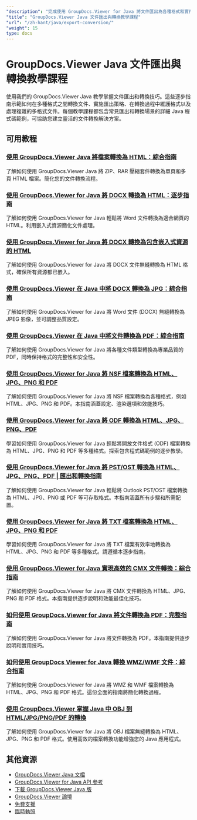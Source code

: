 ```yaml
---
"description": "完成使用 GroupDocs.Viewer for Java 將文件匯出為各種格式和實作文件轉換策略的教學課程。"
"title": "GroupDocs.Viewer Java 文件匯出與轉換教學課程"
"url": "/zh-hant/java/export-conversion/"
"weight": 15
type: docs
---
```

# GroupDocs.Viewer Java 文件匯出與轉換教學課程

使用我們的 GroupDocs.Viewer Java 教學掌握文件匯出和轉換技巧。這些逐步指南示範如何在多種格式之間轉換文件、實施匯出策略、在轉換過程中維護格式以及處理複雜的多格式文件。每個教學課程都包含常見匯出和轉換場景的詳細 Java 程式碼範例，可協助您建立靈活的文件轉換解決方案。

## 可用教程

### [使用 GroupDocs.Viewer Java 將檔案轉換為 HTML：綜合指南](./groupdocs-viewer-java-convert-archives-html/)
了解如何使用 GroupDocs.Viewer Java 將 ZIP、RAR 壓縮套件轉換為單頁和多頁 HTML 檔案。簡化您的文件轉換流程。

### [使用 GroupDocs.Viewer for Java 將 DOCX 轉換為 HTML：逐步指南](./convert-docx-to-html-groupdocs-viewer-java/)
了解如何使用 GroupDocs.Viewer for Java 輕鬆將 Word 文件轉換為適合網頁的 HTML。利用嵌入式資源簡化文件處理。

### [使用 GroupDocs.Viewer for Java 將 DOCX 轉換為包含嵌入式資源的 HTML](./render-docx-html-embedded-resources-groupdocs-java/)
了解如何使用 GroupDocs.Viewer for Java 將 DOCX 文件無縫轉換為 HTML 格式，確保所有資源都已嵌入。

### [使用 GroupDocs.Viewer 在 Java 中將 DOCX 轉換為 JPG：綜合指南](./convert-docx-jpg-groupdocs-viewer-java/)
了解如何使用 GroupDocs.Viewer for Java 將 Word 文件 (DOCX) 無縫轉換為 JPEG 影像，並可調整品質設定。

### [使用 GroupDocs.Viewer 在 Java 中將文件轉換為 PDF：綜合指南](./convert-documents-pdf-java-groupdocs-viewer/)
了解如何使用 GroupDocs.Viewer for Java 將各種文件類型轉換為專業品質的 PDF，同時保持格式的完整性和安全性。

### [使用 GroupDocs.Viewer for Java 將 NSF 檔案轉換為 HTML、JPG、PNG 和 PDF](./convert-nsf-files-groupdocs-viewer-java/)
了解如何使用 GroupDocs.Viewer for Java 將 NSF 檔案轉換為各種格式，例如 HTML、JPG、PNG 和 PDF。本指南涵蓋設定、渲染選項和效能技巧。

### [使用 GroupDocs.Viewer for Java 將 ODF 轉換為 HTML、JPG、PNG、PDF](./convert-odf-documents-groupdocs-viewer-java/)
學習如何使用 GroupDocs.Viewer for Java 輕鬆將開放文件格式 (ODF) 檔案轉換為 HTML、JPG、PNG 和 PDF 等多種格式。探索包含程式碼範例的逐步教學。

### [使用 GroupDocs.Viewer for Java 將 PST/OST 轉換為 HTML、JPG、PNG、PDF | 匯出和轉換指南](./convert-pst-ost-groupdocs-viewer-java/)
了解如何使用 GroupDocs.Viewer for Java 輕鬆將 Outlook PST/OST 檔案轉換為 HTML、JPG、PNG 或 PDF 等可存取格式。本指南涵蓋所有步驟和所需配置。

### [使用 GroupDocs.Viewer for Java 將 TXT 檔案轉換為 HTML、JPG、PNG 和 PDF](./groupdocs-viewer-java-txt-conversion-guide/)
學習如何使用 GroupDocs.Viewer for Java 將 TXT 檔案有效率地轉換為 HTML、JPG、PNG 和 PDF 等多種格式。請遵循本逐步指南。

### [使用 GroupDocs.Viewer for Java 實現高效的 CMX 文件轉換：綜合指南](./mastering-cmx-document-conversion-groupdocs-viewer-java/)
了解如何使用 GroupDocs.Viewer for Java 將 CMX 文件轉換為 HTML、JPG、PNG 和 PDF 格式。本指南提供逐步說明和效能最佳化技巧。

### [如何使用 GroupDocs.Viewer for Java 將文件轉換為 PDF：完整指南](./convert-documents-pdf-groupdocs-viewer-java/)
了解如何使用 GroupDocs.Viewer for Java 將文件轉換為 PDF。本指南提供逐步說明和實用技巧。

### [如何使用 GroupDocs Viewer for Java 轉換 WMZ/WMF 文件：綜合指南](./convert-wmz-wmf-groupdocs-viewer-java/)
了解如何使用 GroupDocs.Viewer for Java 將 WMZ 和 WMF 檔案轉換為 HTML、JPG、PNG 和 PDF 格式。這份全面的指南將簡化轉換過程。

### [使用 GroupDocs.Viewer 掌握 Java 中 OBJ 到 HTML/JPG/PNG/PDF 的轉換](./master-obj-conversion-java-html-jpg-png-pdf/)
了解如何使用 GroupDocs.Viewer for Java 將 OBJ 檔案無縫轉換為 HTML、JPG、PNG 和 PDF 格式。使用高效的檔案轉換功能增強您的 Java 應用程式。

## 其他資源

- [GroupDocs.Viewer Java 文檔](https://docs.groupdocs.com/viewer/java/)
- [GroupDocs.Viewer for Java API 參考](https://reference.groupdocs.com/viewer/java/)
- [下載 GroupDocs.Viewer Java 版](https://releases.groupdocs.com/viewer/java/)
- [GroupDocs.Viewer 論壇](https://forum.groupdocs.com/c/viewer/9)
- [免費支援](https://forum.groupdocs.com/)
- [臨時執照](https://purchase.groupdocs.com/temporary-license/)
